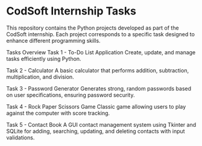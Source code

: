 # CodSoft Internship Tasks
This repository contains the Python projects developed as part of the CodSoft internship. Each project corresponds to a specific task designed to enhance different programming skills.

Tasks Overview
Task 1 - To-Do List Application
Create, update, and manage tasks efficiently using Python.

Task 2 - Calculator
A basic calculator that performs addition, subtraction, multiplication, and division.

Task 3 - Password Generator
Generates strong, random passwords based on user specifications, ensuring password security.

Task 4 - Rock Paper Scissors Game
Classic game allowing users to play against the computer with score tracking.

Task 5 - Contact Book
A GUI contact management system using Tkinter and SQLite for adding, searching, updating, and deleting contacts with input validations.


